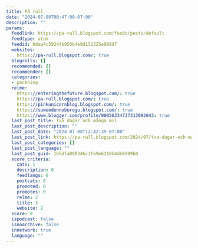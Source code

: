 ```yaml
---
title: På rull
date: "2024-07-09T00:47:08-07:00"
description: ""
params:
  feedlink: https://pa-rull.blogspot.com/feeds/posts/default
  feedtype: atom
  feedid: 0daa4c59244b953b4e0d152325e988d7
  websites:
    https://pa-rull.blogspot.com/: true
  blogrolls: []
  recommended: []
  recommender: []
  categories:
  - packning
  relme:
    https://enteringthefuture.blogspot.com/: true
    https://pa-rull.blogspot.com/: true
    https://pinkunicornblog.blogspot.com/: true
    https://suweedennoburogu.blogspot.com/: true
    https://www.blogger.com/profile/00056334737313092043: true
  last_post_title: Två dagar och många mil
  last_post_description: ""
  last_post_date: "2024-07-08T12:42:39-07:00"
  last_post_link: https://pa-rull.blogspot.com/2024/07/tva-dagar-och-manga-mil.html
  last_post_categories: []
  last_post_language: ""
  last_post_guid: 1b5dfa898346c3fe9e6218b4db0f09b0
  score_criteria:
    cats: 1
    description: 0
    feedlangs: 0
    postcats: 0
    promoted: 0
    promotes: 0
    relme: 2
    title: 3
    website: 2
  score: 8
  ispodcast: false
  isnoarchive: false
  innetwork: true
  language: ""
---
```

